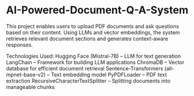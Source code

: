 # AI-Powered-Document-Q-A-System
This project enables users to upload PDF documents and ask questions based on their content. Using LLMs and vector embeddings, the system retrieves relevant document sections and generates context-aware responses.

Technologies Used:
Hugging Face (Mistral-7B) – LLM for text generation
LangChain – Framework for building LLM applications
ChromaDB – Vector database for efficient document retrieval
Sentence-Transformers (all-mpnet-base-v2) – Text embedding model
PyPDFLoader – PDF text extraction
RecursiveCharacterTextSplitter – Splitting documents into manageable chunks
